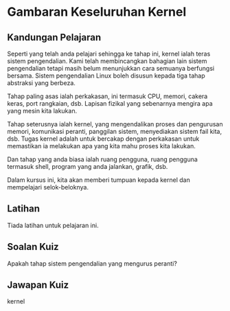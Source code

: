 # Gambaran Keseluruhan Kernel

## Kandungan Pelajaran

Seperti yang telah anda pelajari sehingga ke tahap ini, kernel ialah teras sistem pengendalian. Kami telah membincangkan bahagian lain sistem pengendalian tetapi masih belum menunjukkan cara semuanya berfungsi bersama. Sistem pengendalian Linux boleh disusun kepada tiga tahap abstraksi yang berbeza.

Tahap paling asas ialah perkakasan, ini termasuk CPU, memori, cakera keras, port rangkaian, dsb. Lapisan fizikal yang sebenarnya mengira apa yang mesin kita lakukan.

Tahap seterusnya ialah kernel, yang mengendalikan proses dan pengurusan memori, komunikasi peranti, panggilan sistem, menyediakan sistem fail kita, dsb. Tugas kernel adalah untuk bercakap dengan perkakasan untuk memastikan ia melakukan apa yang kita mahu proses kita lakukan.

Dan tahap yang anda biasa ialah ruang pengguna, ruang pengguna termasuk shell, program yang anda jalankan, grafik, dsb.

Dalam kursus ini, kita akan memberi tumpuan kepada kernel dan mempelajari selok-beloknya.

## Latihan

Tiada latihan untuk pelajaran ini.

## Soalan Kuiz

Apakah tahap sistem pengendalian yang mengurus peranti?

## Jawapan Kuiz

kernel
